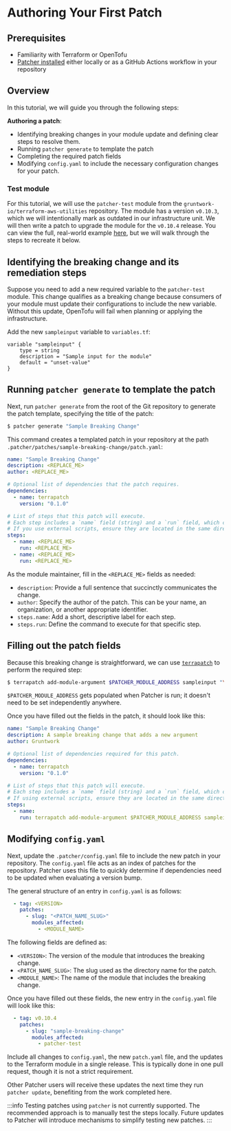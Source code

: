 # Authoring Your First Patch

## Prerequisites
* Familiarity with Terraform or OpenTofu 
* [Patcher installed](/2.0/docs/patcher/installation/) either locally or as a GitHub Actions workflow in your repository 


## Overview

In this tutorial, we will guide you through the following steps: 

**Authoring a patch**:
* Identifying breaking changes in your module update and defining clear steps to resolve them. 
* Running `patcher generate` to template the patch 
* Completing the required patch fields 
* Modifying `config.yaml` to include the necessary configuration changes for your patch.


### Test module

For this tutorial, we will use the `patcher-test` module from the `gruntwork-io/terraform-aws-utilities` repository. The module has a version `v0.10.3`, which we will intentionally mark as outdated in our infrastructure unit. We will then write a patch to upgrade the module for the `v0.10.4` release. You can view the full, real-world example [here](https://github.com/gruntwork-io/terraform-aws-utilities/pull/102/), but we will walk through the steps to recreate it below. 

## Identifying the breaking change and its remediation steps

Suppose you need to add a new required variable to the `patcher-test` module. 
This change qualifies as a breaking change because consumers of your module must update their configurations to include the new variable. Without this update, OpenTofu will fail when planning or applying the infrastructure. 

<!-- spell-checker: disable -->
Add the new `sampleinput` variable to `variables.tf`:

```hcl title="$$DIRECTORY$$/variables.tf"
variable "sampleinput" {
    type = string
    description = "Sample input for the module"
    default = "unset-value"
}
```
<!-- spell-checker: enable -->

## Running `patcher generate` to template the patch

Next, run `patcher generate` from the root of the Git repository to generate the patch template, specifying the title of the patch:

```bash
$ patcher generate "Sample Breaking Change"
```

This command creates a templated patch in your repository at the path `.patcher/patches/sample-breaking-change/patch.yaml`: 

```yaml title=".patcher/patches/sample-breaking-change/patch.yaml"
name: "Sample Breaking Change"
description: <REPLACE_ME>
author: <REPLACE_ME>

# Optional list of dependencies that the patch requires.
dependencies:
  - name: terrapatch
    version: "0.1.0"

# List of steps that this patch will execute. 
# Each step includes a `name` field (string) and a `run` field, which can specify either an OS command or an external script to execute. 
# If you use external scripts, ensure they are located in the same directory as the `patch.yaml` file. 
steps:
  - name: <REPLACE_ME>
    run: <REPLACE_ME>
  - name: <REPLACE_ME>
    run: <REPLACE_ME>
```
As the module maintainer, fill in the `<REPLACE_ME>` fields as needed: 
* `description`: Provide a full sentence that succinctly communicates the change. 
* `author`: Specify the author of the patch. This can be your name, an organization, or another appropriate identifier. 
* `steps.name`: Add a short, descriptive label for each step. 
* `steps.run`: Define the command to execute for that specific step. 

## Filling out the patch fields

Because this breaking change is straightforward, we can use [`terrapatch`](https://github.com/gruntwork-io/terrapatch) to perform the required step: 

<!-- spell-checker: disable -->
```bash
$ terrapatch add-module-argument $PATCHER_MODULE_ADDRESS sampleinput "\"samplevalue\""
```
<!-- spell-checker: enable -->

`$PATCHER_MODULE_ADDRESS` gets populated when Patcher is run; it doesn't need to be set independently anywhere. 

Once you have filled out the fields in the patch, it should look like this: 

<!-- spell-checker: disable -->
```yaml
name: "Sample Breaking Change"
description: A sample breaking change that adds a new argument
author: Gruntwork

# Optional list of dependencies required for this patch. 
dependencies: 
  - name: terrapatch 
    version: "0.1.0" 

# List of steps that this patch will execute. 
# Each step includes a `name` field (string) and a `run` field, which can specify either an OS command or an external script. 
# If using external scripts, ensure they are located in the same directory as the `patch.yaml` file. 
steps: 
  - name:
    run: terrapatch add-module-argument $PATCHER_MODULE_ADDRESS sampleinput "\"samplevalue\""
```
<!-- spell-checker: enable -->

## Modifying `config.yaml`

Next, update the `.patcher/config.yaml` file to include the new patch in your repository. 
The `config.yaml` file acts as an index of patches for the repository. 
Patcher uses this file to quickly determine if dependencies need to be updated when evaluating a version bump. 

The general structure of an entry in `config.yaml` is as follows: 

```yaml
  - tag: <VERSION>
    patches:
      - slug: "<PATCH_NAME_SLUG>"
        modules_affected:
          - <MODULE_NAME>
```

The following fields are defined as: 
* `<VERSION>`: The version of the module that introduces the breaking change. 
* `<PATCH_NAME_SLUG>`: The slug used as the directory name for the patch. 
* `<MODULE_NAME>`: The name of the module that includes the breaking change. 

Once you have filled out these fields, the new entry in the `config.yaml` file will look like this: 

```yaml
  - tag: v0.10.4
    patches:
      - slug: "sample-breaking-change"
        modules_affected:
          - patcher-test
```

Include all changes to `config.yaml`, the new `patch.yaml` file, and the updates to the Terraform module in a single release. This is typically done in one pull request, though it is not a strict requirement. 

Other Patcher users will receive these updates the next time they run `patcher update`, benefiting from the work completed here. 

:::info 
Testing patches using `patcher` is not currently supported. 
The recommended approach is to manually test the steps locally. 
Future updates to Patcher will introduce mechanisms to simplify testing new patches. 
::: 
